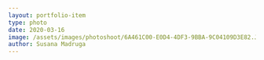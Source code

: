 ```yaml
---
layout: portfolio-item
type: photo
date: 2020-03-16
image: /assets/images/photoshoot/6A461C00-E0D4-4DF3-9BBA-9C04109D3E82.JPG
author: Susana Madruga
---
```


